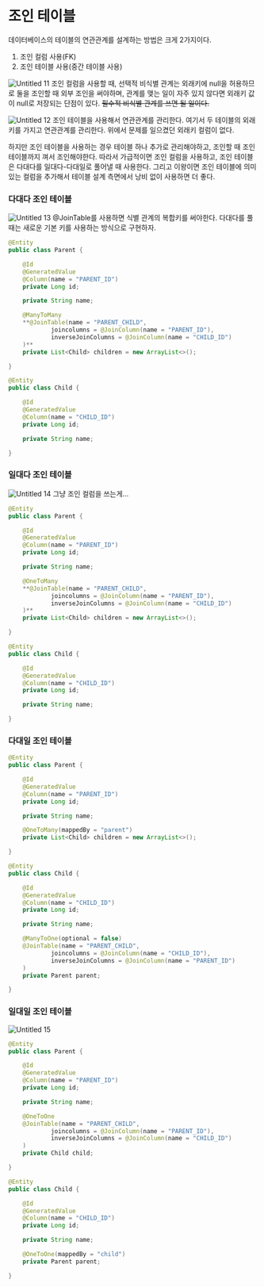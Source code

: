 # 조인 테이블

데이터베이스의 테이블의 연관관계를 설계하는 방법은 크게 2가지이다.

1. 조인 컬럼 사용(FK)
2. 조인 테이블 사용(중간 테이블 사용)

![Untitled 11](https://user-images.githubusercontent.com/53958188/174466495-3c68c4e5-3b9f-4bf3-b8be-33ca5b79dc79.png)
조인 컬럼을 사용할 때, 선택적 비식별 관계는 외래키에 null을 허용하므로 둘을 조인할 때 외부 조인을 써야하며, 관계를 맺는 일이 자주 있지 않다면 외래키 값이 null로 저장되는 단점이 있다. ~~필수적 비식별 관계를 쓰면 될 일이다.~~

![Untitled 12](https://user-images.githubusercontent.com/53958188/174466498-0302bca0-f9cf-4edd-bfd5-40d3e7ee3a20.png)
조인 테이블을 사용해서 연관관계를 관리한다. 여기서 두 테이블의 외래키를 가지고 연관관계를 관리한다. 위에서 문제를 일으켰던 외래키 컬럼이 없다. 

하지만 조인 테이블을 사용하는 경우 테이블 하나 추가로 관리해야하고, 조인할 때 조인 테이블까지 껴서 조인해야한다. 따라서 가급적이면 조인 컬럼을 사용하고, 조인 테이블은 다대다를 일대다-다대일로 풀어낼 때 사용한다. 그리고 이왕이면 조인 테이블에 의미 있는 컬럼을 추가해서 테이블 설계 측면에서 낭비 없이 사용하면 더 좋다.

### 다대다 조인 테이블

![Untitled 13](https://user-images.githubusercontent.com/53958188/174466505-2e1a00ec-19c9-492e-aa56-858231c269e4.png)
@JoinTable를 사용하면 식별 관계의 복합키를 써야한다. 다대다를 풀 때는 새로운 기본 키를 사용하는 방식으로 구현하자. 

```java
@Entity
public class Parent {

    @Id
    @GeneratedValue
    @Column(name = "PARENT_ID")
    private Long id;

    private String name;

    @ManyToMany
    **@JoinTable(name = "PARENT_CHILD",
            joincolumns = @JoinColumn(name = "PARENT_ID"),
            inverseJoinColumns = @JoinColumn(name = "CHILD_ID")
    )**
    private List<Child> children = new ArrayList<>();

}

@Entity
public class Child {

    @Id
    @GeneratedValue
    @Column(name = "CHILD_ID")
    private Long id;

    private String name;

}
```

### 일대다 조인 테이블

![Untitled 14](https://user-images.githubusercontent.com/53958188/174466513-c950e126-8ff7-4078-80d2-55e0530ea2fc.png)
그냥 조인 컬럼을 쓰는게…

```java
@Entity
public class Parent {

    @Id
    @GeneratedValue
    @Column(name = "PARENT_ID")
    private Long id;

    private String name;

    @OneToMany
    **@JoinTable(name = "PARENT_CHILD",
            joincolumns = @JoinColumn(name = "PARENT_ID"),
            inverseJoinColumns = @JoinColumn(name = "CHILD_ID")
    )**
    private List<Child> children = new ArrayList<>();

}

@Entity
public class Child {

    @Id
    @GeneratedValue
    @Column(name = "CHILD_ID")
    private Long id;

    private String name;

}
```

### 다대일 조인 테이블

```java
@Entity
public class Parent {

    @Id
    @GeneratedValue
    @Column(name = "PARENT_ID")
    private Long id;

    private String name;

    @OneToMany(mappedBy = "parent")
    private List<Child> children = new ArrayList<>();

}

@Entity
public class Child {

    @Id
    @GeneratedValue
    @Column(name = "CHILD_ID")
    private Long id;

    private String name;

    @ManyToOne(optional = false)
    @JoinTable(name = "PARENT_CHILD",
            joincolumns = @JoinColumn(name = "CHILD_ID"),
            inverseJoinColumns = @JoinColumn(name = "PARENT_ID")
    )
    private Parent parent;

}
```

### 일대일 조인 테이블

![Untitled 15](https://user-images.githubusercontent.com/53958188/174466520-371727db-f531-4b51-850f-332bd05f8547.png)
```java
@Entity
public class Parent {

    @Id
    @GeneratedValue
    @Column(name = "PARENT_ID")
    private Long id;

    private String name;

    @OneToOne
    @JoinTable(name = "PARENT_CHILD",
            joincolumns = @JoinColumn(name = "PARENT_ID"),
            inverseJoinColumns = @JoinColumn(name = "CHILD_ID")
    )
    private Child child;

}

@Entity
public class Child {

    @Id
    @GeneratedValue
    @Column(name = "CHILD_ID")
    private Long id;

    private String name;

    @OneToOne(mappedBy = "child")
    private Parent parent;

}
```
